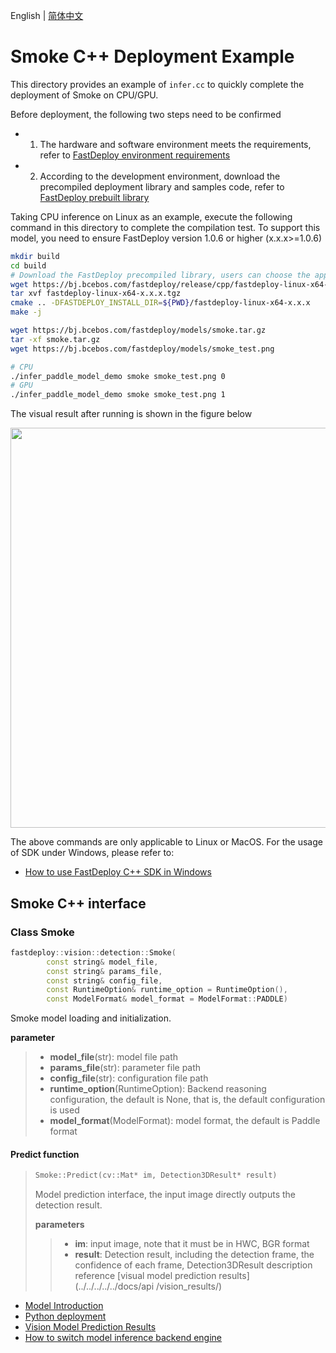 English | [简体中文](README_CN.md)
# Smoke C++ Deployment Example

This directory provides an example of `infer.cc` to quickly complete the deployment of Smoke on CPU/GPU.

Before deployment, the following two steps need to be confirmed

- 1. The hardware and software environment meets the requirements, refer to [FastDeploy environment requirements](../../../../../docs/en/build_and_install/download_prebuilt_libraries.md)
- 2. According to the development environment, download the precompiled deployment library and samples code, refer to [FastDeploy prebuilt library](../../../../../docs/cn/build_and_install/download_prebuilt_libraries.md)

Taking CPU inference on Linux as an example, execute the following command in this directory to complete the compilation test. To support this model, you need to ensure FastDeploy version 1.0.6 or higher (x.x.x>=1.0.6)

```bash
mkdir build
cd build
# Download the FastDeploy precompiled library, users can choose the appropriate version to use in the `FastDeploy precompiled library` mentioned above
wget https://bj.bcebos.com/fastdeploy/release/cpp/fastdeploy-linux-x64-x.x.x.tgz
tar xvf fastdeploy-linux-x64-x.x.x.tgz
cmake .. -DFASTDEPLOY_INSTALL_DIR=${PWD}/fastdeploy-linux-x64-x.x.x
make -j

wget https://bj.bcebos.com/fastdeploy/models/smoke.tar.gz
tar -xf smoke.tar.gz
wget https://bj.bcebos.com/fastdeploy/models/smoke_test.png

# CPU
./infer_paddle_model_demo smoke smoke_test.png 0
# GPU
./infer_paddle_model_demo smoke smoke_test.png 1

```

The visual result after running is shown in the figure below

<img width="640" src="https://user-images.githubusercontent.com/30516196/230387825-53ac0a09-4137-4e49-9564-197cbc30ff08.png">

The above commands are only applicable to Linux or MacOS. For the usage of SDK under Windows, please refer to:
- [How to use FastDeploy C++ SDK in Windows](../../../../../docs/en/faq/use_sdk_on_windows.md)

## Smoke C++ interface

### Class Smoke

```c++
fastdeploy::vision::detection::Smoke(
        const string& model_file,
        const string& params_file,
        const string& config_file,
        const RuntimeOption& runtime_option = RuntimeOption(),
        const ModelFormat& model_format = ModelFormat::PADDLE)
```

Smoke model loading and initialization.

**parameter**

> * **model_file**(str): model file path
> * **params_file**(str): parameter file path
> * **config_file**(str): configuration file path
> * **runtime_option**(RuntimeOption): Backend reasoning configuration, the default is None, that is, the default configuration is used
> * **model_format**(ModelFormat): model format, the default is Paddle format

#### Predict function

> ```c++
> Smoke::Predict(cv::Mat* im, Detection3DResult* result)
> ```
>
> Model prediction interface, the input image directly outputs the detection result.
>
> **parameters**
>
> > * **im**: input image, note that it must be in HWC, BGR format
> > * **result**: Detection result, including the detection frame, the confidence of each frame, Detection3DResult description reference [visual model prediction results](../../../../../docs/api /vision_results/)


- [Model Introduction](../../)
- [Python deployment](../python)
- [Vision Model Prediction Results](../../../../../docs/api/vision_results/)
- [How to switch model inference backend engine](../../../../../docs/en/faq/how_to_change_backend.md)
